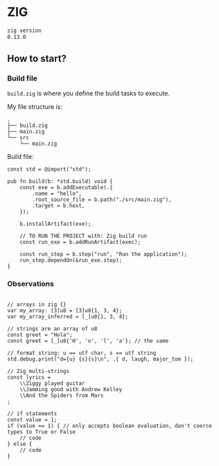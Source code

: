 # ZIG

```cmd
zig version
0.13.0
```

## How to start?

### Build file

`build.zig` is where you define the build tasks to execute.

My file structure is:

```
.
├── build.zig
├── main.zig
└── src
    └── main.zig
```

Build file:

```zig
const std = @import("std");

pub fn build(b: *std.build) void {
    const exe = b.addExecutable(.{
        .name = "hello",
        .root_source_file = b.path("./src/main.zig"),
        .target = b.host,
    });

    b.installArtifact(exe);

    // TO RUN THE PROJECT with: Zig build run
    const run_exe = b.addRunArtifact(exec);

    const run_step = b.step("run", "Run the application");
    run_step.dependOn(&run_exe.step);
}
```

### Observations

```zig

// arrays in zig {}
var my_array: [3]u8 = [3]u8{1, 3, 4};
var my_array_inferred = [_]u8{1, 3, 4};

// strings are an array of u8
const greet = "Hola";
const greet = [_]u8{'H', 'o', 'l', 'a'}; // the same

// format string: u == utf char, s == utf string
std.debug.print("d={u} {s}{s}\n", .{ d, laugh, major_tom });

// Zig multi-strings
const lyrics =
    \\Ziggy played guitar
    \\Jamming good with Andrew Kelley
    \\And the Spiders from Mars
;

// if statements
const value = 1;
if (value == 1) { // only accepts boolean evaluation, don't coerce types to True or False
    // code
} else {
    // code
}



```
